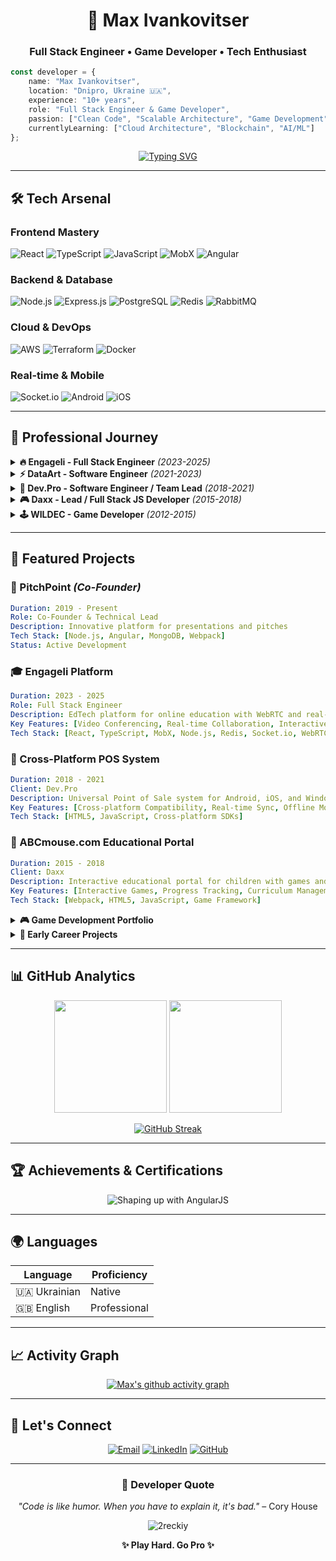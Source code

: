 <div align="center">

# 🚀 Max Ivankovitser
### Full Stack Engineer • Game Developer • Tech Enthusiast

<div align="left">
  
```typescript
const developer = {
    name: "Max Ivankovitser",
    location: "Dnipro, Ukraine 🇺🇦",
    experience: "10+ years",
    role: "Full Stack Engineer & Game Developer",
    passion: ["Clean Code", "Scalable Architecture", "Game Development"],
    currentlyLearning: ["Cloud Architecture", "Blockchain", "AI/ML"]
};
```

</div>

[![Typing SVG](https://readme-typing-svg.herokuapp.com?font=Fira+Code&size=18&duration=3000&pause=1000&color=00D8FF&center=true&vCenter=true&width=600&lines=10%2B+Years+of+Development+Experience;Full+Stack+%7C+Game+Dev+%7C+Cloud+Engineer;Building+Scalable+Web+%26+Mobile+Solutions;Passionate+About+Clean+Code+%26+Architecture)](https://git.io/typing-svg)

</div>

---

## 🛠️ Tech Arsenal

### Frontend Mastery
![React](https://img.shields.io/badge/React-20232A?style=for-the-badge&logo=react&logoColor=61DAFB)
![TypeScript](https://img.shields.io/badge/TypeScript-007ACC?style=for-the-badge&logo=typescript&logoColor=white)
![JavaScript](https://img.shields.io/badge/JavaScript-323330?style=for-the-badge&logo=javascript&logoColor=F7DF1E)
![MobX](https://img.shields.io/badge/MobX-FF9955?style=for-the-badge&logo=mobx&logoColor=white)
![Angular](https://img.shields.io/badge/Angular-DD0031?style=for-the-badge&logo=angular&logoColor=white)

### Backend & Database
![Node.js](https://img.shields.io/badge/Node.js-43853D?style=for-the-badge&logo=node.js&logoColor=white)
![Express.js](https://img.shields.io/badge/Express.js-404D59?style=for-the-badge&logo=express&logoColor=white)
![PostgreSQL](https://img.shields.io/badge/PostgreSQL-316192?style=for-the-badge&logo=postgresql&logoColor=white)
![Redis](https://img.shields.io/badge/Redis-DC382D?style=for-the-badge&logo=redis&logoColor=white)
![RabbitMQ](https://img.shields.io/badge/RabbitMQ-FF6600?style=for-the-badge&logo=rabbitmq&logoColor=white)

### Cloud & DevOps
![AWS](https://img.shields.io/badge/Amazon_AWS-FF9900?style=for-the-badge&logo=amazonaws&logoColor=white)
![Terraform](https://img.shields.io/badge/Terraform-623CE4?style=for-the-badge&logo=terraform&logoColor=white)
![Docker](https://img.shields.io/badge/Docker-2496ED?style=for-the-badge&logo=docker&logoColor=white)

### Real-time & Mobile
![Socket.io](https://img.shields.io/badge/Socket.io-010101?style=for-the-badge&logo=socket.io&logoColor=white)
![Android](https://img.shields.io/badge/Android-3DDC84?style=for-the-badge&logo=android&logoColor=white)
![iOS](https://img.shields.io/badge/iOS-000000?style=for-the-badge&logo=ios&logoColor=white)

---

## 💼 Professional Journey

<details>
<summary><b>🔥 Engageli - Full Stack Engineer</b> <em>(2023-2025)</em></summary>

```yaml
Role: Full Stack Engineer
Duration: 2023 - 2025
Location: Dnipro, Ukraine
Tech Stack:
  - Frontend: React + MobX
  - Backend: Node.js + Express
  - Database: PostgreSQL, Redis
  - Real-time: WebSockets, RabbitMQ
Focus: Building scalable educational technology solutions
```
</details>

<details>
<summary><b>⚡ DataArt - Software Engineer</b> <em>(2021-2023)</em></summary>

```yaml
Role: Software Engineer
Duration: 2021 - 2023
Location: Dnipro, Ukraine
Focus: Enterprise software development and client solutions
```
</details>

<details>
<summary><b>🎯 Dev.Pro - Software Engineer / Team Lead</b> <em>(2018-2021)</em></summary>

```yaml
Role: Software Engineer / Team Lead
Duration: 2018 - 2021
Location: Dnipro, Ukraine
Responsibilities:
  - Cross-platform app development (Android/iOS/Windows)
  - Software architecture design
  - Code reviews and mentoring
  - Technical interviews
  - Team leadership
```
</details>

<details>
<summary><b>🎮 Daxx - Lead / Full Stack JS Developer</b> <em>(2015-2018)</em></summary>

```yaml
Role: Lead / Full Stack JS Developer
Duration: 2015 - 2018
Location: Dnipro, Ukraine
Achievements:
  - JavaScript game development
  - Internal Game Framework maintenance
  - AngularJS & Node.js applications
```
</details>

<details>
<summary><b>🕹️ WILDEC - Game Developer</b> <em>(2012-2015)</em></summary>

```yaml
Role: Game Developer
Duration: 2012 - 2015
Location: Dnipro, Ukraine
Full-cycle development:
  - Client-side development
  - Server architecture
  - UI/UX implementation
  - Database design
  - Analytics integration
```
</details>

---

## 🚀 Featured Projects

### 🎯 PitchPoint *(Co-Founder)*
```yaml
Duration: 2019 - Present
Role: Co-Founder & Technical Lead
Description: Innovative platform for presentations and pitches
Tech Stack: [Node.js, Angular, MongoDB, Webpack]
Status: Active Development
```

### 🎓 Engageli Platform
```yaml
Duration: 2023 - 2025
Role: Full Stack Engineer
Description: EdTech platform for online education with WebRTC and real-time support
Key Features: [Video Conferencing, Real-time Collaboration, Interactive Learning]
Tech Stack: [React, TypeScript, MobX, Node.js, Redis, Socket.io, WebRTC, RabbitMQ]
```

### 🛒 Cross-Platform POS System
```yaml
Duration: 2018 - 2021
Client: Dev.Pro
Description: Universal Point of Sale system for Android, iOS, and Windows
Key Features: [Cross-platform Compatibility, Real-time Sync, Offline Mode]
Tech Stack: [HTML5, JavaScript, Cross-platform SDKs]
```

### 🧒 ABCmouse.com Educational Portal
```yaml
Duration: 2015 - 2018
Client: Daxx
Description: Interactive educational portal for children with games and lessons
Key Features: [Interactive Games, Progress Tracking, Curriculum Management]
Tech Stack: [Webpack, HTML5, JavaScript, Game Framework]
```

<details>
<summary><b>🎮 Game Development Portfolio</b></summary>

### 👑 Kings Online - MMO Strategy
```yaml
Duration: 2014 - 2015
Company: WILDEC LLC
Description: Multiplayer online strategy game with guilds and PvP
Features: [Guild System, PvP Battles, Real-time Strategy, Social Features]
Tech Stack: [Node.js, MongoDB, Lua, Corona SDK]
```

### 💎 Crystal Rush - Tower Defense + Cards
```yaml
Duration: 2013 - 2014
Company: WILDEC LLC
Description: Innovative tower defense game with card mechanics
Features: [Tower Defense, Card Collection, Strategic Gameplay]
Tech Stack: [Node.js, MongoDB, Corona SDK]
```

### 🗼 Five Towers - Strategic Defense
```yaml
Duration: 2012 - 2013
Company: WILDEC LLC
Description: Tower defense game with card combination mechanics
Features: [Card Combinations, Strategic Defense, Progressive Difficulty]
Tech Stack: [Node.js, MongoDB, Lua, Corona SDK, HTML5]
```

</details>

<details>
<summary><b>💼 Early Career Projects</b></summary>

### 🍷 EASTSIDELUV Bar Platform
```yaml
Duration: 2011 - 2012
Company: Kttsoft
Description: Single Page Application for bar management and customer engagement
Tech Stack: [HTML5, JavaScript]
```

### 🌐 VOC Web Manager - Environmental Monitoring
```yaml
Duration: 2011 - 2012
Company: Kttsoft
Description: B2B SaaS platform for environmental monitoring and reporting
Features: [Environmental Data Tracking, Compliance Reporting, Analytics Dashboard]
Tech Stack: [PHP, JavaScript, HTML5]
```

</details>

---

## 📊 GitHub Analytics

<div align="center">

<img height="180em" src="https://github-readme-stats.vercel.app/api?username=2reckiy&show_icons=true&theme=tokyonight&hide_border=true&count_private=true"/>
<img height="180em" src="https://github-readme-stats.vercel.app/api/top-langs/?username=2reckiy&layout=compact&theme=tokyonight&hide_border=true"/>

</div>

<div align="center">

[![GitHub Streak](https://github-readme-streak-stats.herokuapp.com/?user=2reckiy&theme=tokyonight&hide_border=true)](https://git.io/streak-stats)

</div>

---

## 🏆 Achievements & Certifications

<div align="center">

![Shaping up with AngularJS](https://img.shields.io/badge/Code_School-Shaping_up_with_AngularJS-FF6B35?style=for-the-badge&logo=codeschool&logoColor=white)

</div>

---

## 🌍 Languages

| Language | Proficiency |
|----------|-------------|
| 🇺🇦 Ukrainian | Native |
| 🇬🇧 English | Professional |

---

## 📈 Activity Graph

<div align="center">

[![Max's github activity graph](https://github-readme-activity-graph.vercel.app/graph?username=2reckiy&theme=tokyo-night&hide_border=true)](https://github.com/ashutosh00710/github-readme-activity-graph)

</div>

---

## 🤝 Let's Connect

<div align="center">

[![Email](https://img.shields.io/badge/Email-D14836?style=for-the-badge&logo=gmail&logoColor=white)](mailto:ivankovitser.max@gmail.com)
[![LinkedIn](https://img.shields.io/badge/LinkedIn-0077B5?style=for-the-badge&logo=linkedin&logoColor=white)](https://www.linkedin.com/in/ivankovitsermax)
[![GitHub](https://img.shields.io/badge/GitHub-100000?style=for-the-badge&logo=github&logoColor=white)](https://github.com/2reckiy)

</div>

---

<div align="center">

### 💭 Developer Quote
*"Code is like humor. When you have to explain it, it's bad."* – Cory House

<img src="https://komarev.com/ghpvc/?username=2reckiy&label=Profile%20views&color=0e75b6&style=flat" alt="2reckiy" />

**✨ Play Hard. Go Pro ✨**

</div>
